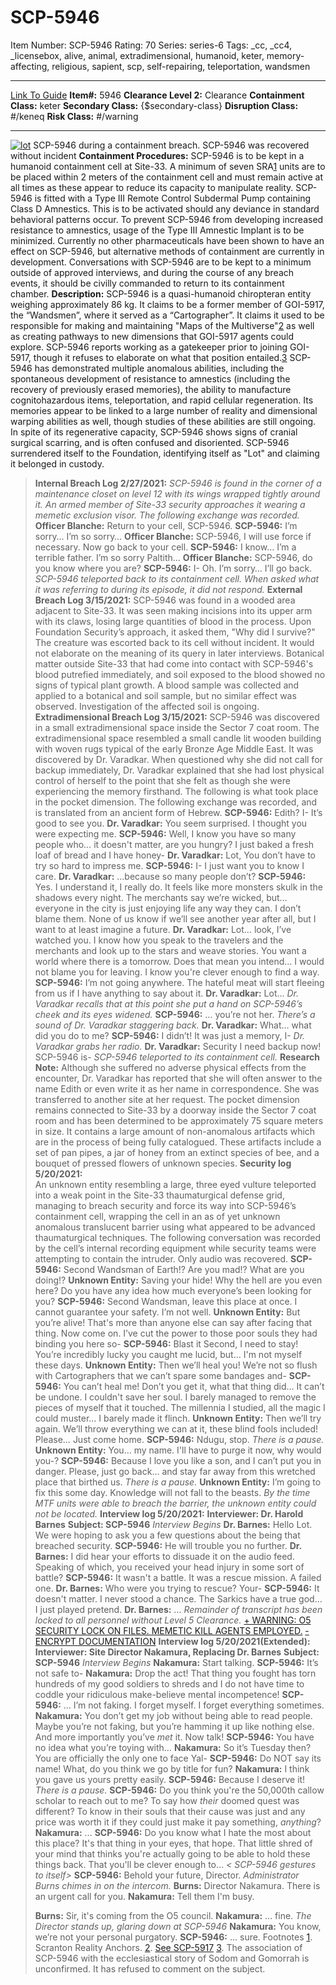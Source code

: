 # SCP-5946
Item Number: SCP-5946
Rating: 70
Series: series-6
Tags: _cc, _cc4, _licensebox, alive, animal, extradimensional, humanoid, keter, memory-affecting, religious, sapient, scp, self-repairing, teleportation, wandsmen

---

[Link To Guide](/anomaly-classification-system-guide)
**Item#:** 5946
**Clearance Level 2:** Clearance
**Containment Class:** keter
**Secondary Class:** {$secondary-class}
**Disruption Class:** #/keneq
**Risk Class:** #/warning
* * *
[![lot](https://scp-wiki.wdfiles.com/local--resized-images/scp-5946/lot/medium.jpg)](https://scp-wiki.wdfiles.com/local--files/scp-5946/lot)
SCP-5946 during a containment breach. SCP-5946 was recovered without incident
**Containment Procedures:**
SCP-5946 is to be kept in a humanoid containment cell at Site-33. A minimum of seven SRA[1](javascript:;) units are to be placed within 2 meters of the containment cell and must remain active at all times as these appear to reduce its capacity to manipulate reality.
SCP-5946 is fitted with a Type III Remote Control Subdermal Pump containing Class D Amnestics. This is to be activated should any deviance in standard behavioral patterns occur. To prevent SCP-5946 from developing increased resistance to amnestics, usage of the Type III Amnestic Implant is to be minimized. Currently no other pharmaceuticals have been shown to have an effect on SCP-5946, but alternative methods of containment are currently in development.
Conversations with SCP-5946 are to be kept to a minimum outside of approved interviews, and during the course of any breach events, it should be civilly commanded to return to its containment chamber.
**Description:**
SCP-5946 is a quasi-humanoid chiropteran entity weighing approximately 86 kg.
It claims to be a former member of GOI-5917, the “Wandsmen”, where it served as a “Cartographer”. It claims it used to be responsible for making and maintaining "Maps of the Multiverse"[2](javascript:;) as well as creating pathways to new dimensions that GOI-5917 agents could explore.
SCP-5946 reports working as a gatekeeper prior to joining GOI-5917, though it refuses to elaborate on what that position entailed.[3](javascript:;)
SCP-5946 has demonstrated multiple anomalous abilities, including the spontaneous development of resistance to amnestics (including the recovery of previously erased memories), the ability to manufacture cognitohazardous items, teleportation, and rapid cellular regeneration.
Its memories appear to be linked to a large number of reality and dimensional warping abilities as well, though studies of these abilities are still ongoing.
In spite of its regenerative capacity, SCP-5946 shows signs of cranial surgical scarring, and is often confused and disoriented.
SCP-5946 surrendered itself to the Foundation, identifying itself as "Lot" and claiming it belonged in custody.
> **Internal Breach Log 2/27/2021:**
> _SCP-5946 is found in the corner of a maintenance closet on level 12 with its wings wrapped tightly around it. An armed member of Site-33 security approaches it wearing a memetic exclusion visor. The following exchange was recorded._
> **Officer Blanche:** Return to your cell, SCP-5946.
> **SCP-5946:** I’m sorry… I’m so sorry…
> **Officer Blanche:** SCP-5946, I will use force if necessary. Now go back to your cell.
> **SCP-5946:** I know… I’m a terrible father. I’m so sorry Paltith…
> **Officer Blanche:** SCP-5946, do you know where you are?
> **SCP-5946:** I- Oh. I’m sorry… I’ll go back.
> _SCP-5946 teleported back to its containment cell. When asked what it was referring to during its episode, it did not respond._
**External Breach Log 3/15/2021:**
SCP-5946 was found in a wooded area adjacent to Site-33. It was seen making incisions into its upper arm with its claws, losing large quantities of blood in the process.
Upon Foundation Security’s approach, it asked them, "Why did I survive?"
The creature was escorted back to its cell without incident. It would not elaborate on the meaning of its query in later interviews.
Botanical matter outside Site-33 that had come into contact with SCP-5946's blood putrefied immediately, and soil exposed to the blood showed no signs of typical plant growth. A blood sample was collected and applied to a botanical and soil sample, but no similar effect was observed. Investigation of the affected soil is ongoing.
> **Extradimensional Breach Log 3/15/2021:**
> SCP-5946 was discovered in a small extradimensional space inside the Sector 7 coat room. The extradimensional space resembled a small candle lit wooden building with woven rugs typical of the early Bronze Age Middle East.
> It was discovered by Dr. Varadkar. When questioned why she did not call for backup immediately, Dr. Varadkar explained that she had lost physical control of herself to the point that she felt as though she were experiencing the memory firsthand. The following is what took place in the pocket dimension. The following exchange was recorded, and is translated from an ancient form of Hebrew.
> **SCP-5946:** Edith? I- It’s good to see you.
> **Dr. Varadkar:** You seem surprised. I thought you were expecting me.
> **SCP-5946:** Well, I know you have so many people who… it doesn't matter, are you hungry? I just baked a fresh loaf of bread and I have honey-
> **Dr. Varadkar:** Lot, You don’t have to try so hard to impress me.
> **SCP-5946:** I- I just want you to know I care.
> **Dr. Varadkar:** …because so many people don’t?
> **SCP-5946:** Yes. I understand it, I really do. It feels like more monsters skulk in the shadows every night. The merchants say we’re wicked, but… everyone in the city is just enjoying life any way they can. I don’t blame them. None of us know if we’ll see another year after all, but I want to at least imagine a future.
> **Dr. Varadkar:** Lot… look, I’ve watched you. I know how you speak to the travelers and the merchants and look up to the stars and weave stories. You want a world where there is a tomorrow. Does that mean you intend… I would not blame you for leaving. I know you're clever enough to find a way.
> **SCP-5946:** I’m not going anywhere. The hateful meat will start fleeing from us if I have anything to say about it.
> **Dr. Varadkar:** Lot…
> _Dr. Varadkar recalls that at this point she put a hand on SCP-5946’s cheek and its eyes widened._
> **SCP-5946:** … you’re not her.
> _There’s a sound of Dr. Varadkar staggering back._
> **Dr. Varadkar:** What… what did you do to me?
> **SCP-5946:** I didn’t! It was just a memory, I-
> _Dr. Varadkar grabs her radio._
> **Dr. Varadkar:** Security I need backup now! SCP-5946 is-
> _SCP-5946 teleported to its containment cell._
**Research Note:** Although she suffered no adverse physical effects from the encounter, Dr. Varadkar has reported that she will often answer to the name Edith or even write it as her name in correspondence. She was transferred to another site at her request.
The pocket dimension remains connected to Site-33 by a doorway inside the Sector 7 coat room and has been determined to be approximately 75 square meters in size. It contains a large amount of non-anomalous artifacts which are in the process of being fully catalogued. These artifacts include a set of pan pipes, a jar of honey from an extinct species of bee, and a bouquet of pressed flowers of unknown species.
> **Security log 5/20/2021:**  
>  An unknown entity resembling a large, three eyed vulture teleported into a weak point in the Site-33 thaumaturgical defense grid, managing to breach security and force its way into SCP-5946’s containment cell, wrapping the cell in an as of yet unknown anomalous translucent barrier using what appeared to be advanced thaumaturgical techniques.
> The following conversation was recorded by the cell’s internal recording equipment while security teams were attempting to contain the intruder. Only audio was recovered.
> **SCP-5946:** Second Wandsman of Earth!? Are you mad!? What are you doing!?
> **Unknown Entity:** Saving your hide! Why the hell are you even here? Do you have any idea how much everyone’s been looking for you?
> **SCP-5946:** Second Wandsman, leave this place at once. I cannot guarantee your safety. I’m not well.
> **Unknown Entity:** But you’re alive! That's more than anyone else can say after facing that thing. Now come on. I’ve cut the power to those poor souls they had binding you here so-
> **SCP-5946:** Blast it Second, I need to stay! You’re incredibly lucky you caught me lucid, but… I'm not myself these days.
> **Unknown Entity:** Then we’ll heal you! We’re not so flush with Cartographers that we can’t spare some bandages and-
> **SCP-5946:** You can’t heal me! Don’t you get it, what that thing did… It can’t be undone. I couldn't save her soul. I barely managed to remove the pieces of myself that it touched. The millennia I studied, all the magic I could muster… I barely made it flinch.
> **Unknown Entity:** Then we’ll try again. We’ll throw everything we can at it, these blind fools included! Please… Just come home.
> **SCP-5946:** Ndugu, stop.
> _There is a pause._
> **Unknown Entity:** You… my name. I'll have to purge it now, why would you-?
> **SCP-5946:** Because I love you like a son, and I can’t put you in danger. Please, just go back… and stay far away from this wretched place that birthed us.
> _There is a pause._
> **Unknown Entity:** I’m going to fix this some day. Knowledge will not fall to the beasts.
> _By the time MTF units were able to breach the barrier, the unknown entity could not be located._
> **Interview log 5/20/2021:**
> **Interviewer: Dr. Harold Barnes**
> **Subject: SCP-5946**
> _Interview Begins_
> **Dr. Barnes:** Hello Lot. We were hoping to ask you a few questions about the being that breached security.
> **SCP-5946:** He will trouble you no further.
> **Dr. Barnes:** I did hear your efforts to dissuade it on the audio feed. Speaking of which, you received your head injury in some sort of battle?
> **SCP-5946:** It wasn't a battle. It was a rescue mission. A failed one.
> **Dr. Barnes:** Who were you trying to rescue? Your-
> **SCP-5946:** It doesn't matter. I never stood a chance. The Sarkics have a true god… I just played pretend.
> **Dr. Barnes:** …
> _Remainder of transcript has been locked to all personnel without Level 5 Clearance._
[\+ WARNING: O5 SECURITY LOCK ON FILES. MEMETIC KILL AGENTS EMPLOYED.](javascript:;)
[\- ENCRYPT DOCUMENTATION](javascript:;)
> **Interview log 5/20/2021(Extended):**
> **Interviewer: Site Director Nakamura, Replacing Dr. Barnes**
> **Subject: SCP-5946**
> _Interview Begins_
> **Nakamura:** Start talking.
> **SCP-5946:** It’s not safe to-
> **Nakamura:** Drop the act! That thing you fought has torn hundreds of my good soldiers to shreds and I do not have time to coddle your ridiculous make-believe mental incompetence!
> **SCP-5946:** … I’m not faking. I forget myself. I forget everything sometimes.
> **Nakamura:** You don’t get my job without being able to read people. Maybe you’re not faking, but you’re hamming it up like nothing else. And more importantly you’ve _met_ it. Now talk!
> **SCP-5946:** You have no idea what you’re toying with…
> **Nakamura:** So it’s Tuesday then? You are officially the only one to face Yal-
> **SCP-5946:** Do NOT say its name! What, do you think we go by title for fun?
> **Nakamura:** I think you gave us yours pretty easily.
> **SCP-5946:** Because I deserve it!
> _There is a pause._
> **SCP-5946:** Do you think you're the 50,000th callow scholar to reach out to me? To say how _their_ doomed quest was different? To know in their souls that their cause was just and any price was worth it if they could just make it pay something, _anything_?
> **Nakamura:** …
> **SCP-5946:** Do you know what I hate the most about this place? It's that thing in your eyes, that hope. That little shred of your mind that thinks you're actually going to be able to hold these things back. That you'll be clever enough to…
> _< SCP-5946 gestures to itself>_
> **SCP-5946:** Behold your future, Director.
> _Administrator Burns chimes in on the intercom._
> **Burns:** Director Nakamura. There is an urgent call for you.
> **Nakamura:** Tell them I'm busy.  
>    
>  **Burns:** Sir, it's coming from the O5 council.
> **Nakamura:** … fine.
> _The Director stands up, glaring down at SCP-5946_
> **Nakamura:** You know, we’re not your personal purgatory.
> **SCP-5946:** … sure.
Footnotes
[1](javascript:;). Scranton Reality Anchors.
[2](javascript:;). [See SCP-5917](http://www.scpwiki.com/scp-5917)
[3](javascript:;). The association of SCP-5946 with the ecclesiastical story of Sodom and Gomorrah is unconfirmed. It has refused to comment on the subject.
